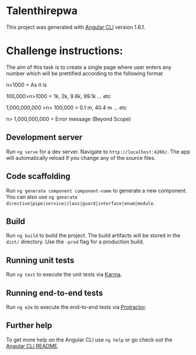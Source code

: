 # Talenthirepwa

This project was generated with [Angular CLI](https://github.com/angular/angular-cli) version 1.6.1.

# Challenge instructions:

The aim of this task is to create a single page where user enters any number which will be prettified according to the following format

n<1000 = As it is

100,000>n>1000 = 1k, 2k, 9.8k, 99.1k … etc

1,000,000,000 >n> 100,000 = 0.1 m, 40.4 m … etc

n> 1,000,000,000 = Error message (Beyond Scope)

## Development server

Run `ng serve` for a dev server. Navigate to `http://localhost:4200/`. The app will automatically reload if you change any of the source files.

## Code scaffolding

Run `ng generate component component-name` to generate a new component. You can also use `ng generate directive|pipe|service|class|guard|interface|enum|module`.

## Build

Run `ng build` to build the project. The build artifacts will be stored in the `dist/` directory. Use the `-prod` flag for a production build.

## Running unit tests

Run `ng test` to execute the unit tests via [Karma](https://karma-runner.github.io).

## Running end-to-end tests

Run `ng e2e` to execute the end-to-end tests via [Protractor](http://www.protractortest.org/).

## Further help

To get more help on the Angular CLI use `ng help` or go check out the [Angular CLI README](https://github.com/angular/angular-cli/blob/master/README.md).
